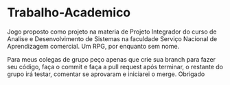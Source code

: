 # Trabalho-Academico


Jogo proposto como projeto na materia de Projeto Integrador do curso de Analise e Desenvolvimento de Sistemas na faculdade Serviço Nacional de Aprendizagem comercial.
Um RPG, por enquanto sem nome.

Para meus colegas de grupo peço apenas que crie sua branch para fazer seu código, faça o commit e faça a pull request após terminar, o restante do grupo irá testar, comentar se aprovaram e iniciarei o merge. Obrigado